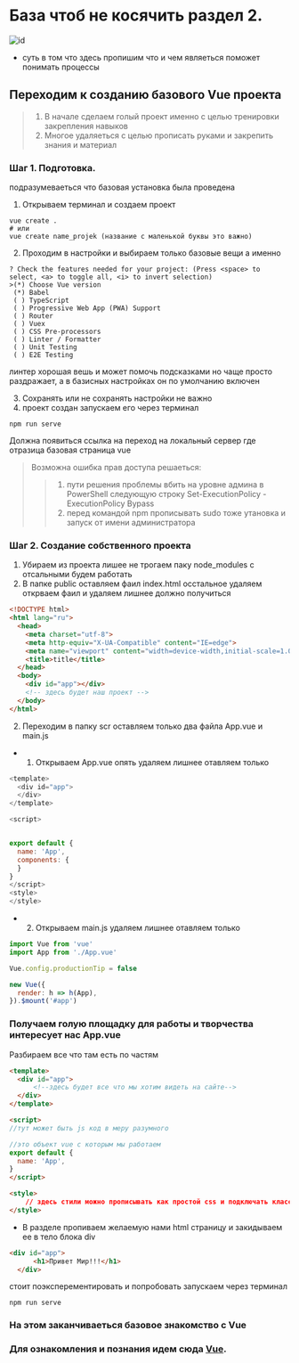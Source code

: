 # База чтоб не косячить раздел 2.
![id](https://images.universe.com/3ec98038-5c4f-4c14-9f38-3975ea9027af/-/progressive/yes/-/inline/yes/)
* суть в том что здесь пропишим что и чем являеться поможет понимать процессы

## Переходим к созданию базового Vue проекта
> 1. В начале сделаем голый проект именно с целью тренировки закрепления навыков
> 2. Многое удаляеться с целью прописать руками и закрепить знания и материал

### Шаг 1. Подготовка.
подразумеваеться что базовая установка была проведена
1. Открываем терминал и создаем проект
```
vue create . 
# или
vue create name_projek (название с маленькой буквы это важно)
```
2. Проходим в настройки и выбираем только базовые вещи а именно
```
? Check the features needed for your project: (Press <space> to select, <a> to toggle all, <i> to invert selection)
>(*) Choose Vue version
 (*) Babel
 ( ) TypeScript
 ( ) Progressive Web App (PWA) Support
 ( ) Router
 ( ) Vuex
 ( ) CSS Pre-processors
 ( ) Linter / Formatter
 ( ) Unit Testing
 ( ) E2E Testing
```
линтер хорошая вешь и может помочь подсказками но чаще просто раздражает, а в базисных настройках он по умолчанию включен

3. Сохранять или не сохранять настройки не важно
4. проект создан запускаем его через терминал
```
npm run serve
```
Должна появиться ссылка на переход на локальный сервер где отразица базовая страница vue
> Возможна ошибка прав доступа решаеться:
>> 1. пути решения проблемы вбить на уровне админа в PowerShell следующую строку Set-ExecutionPolicy -ExecutionPolicy Bypass 
>> 2. перед командой npm прописывать sudo тоже утановка и запуск от имени администратора

### Шаг 2. Создание собственного проекта
1. Убираем из проекта лишее не трогаем паку node_modules с отсальными будем работать
2. В папке public оставляем фаил index.html осстальное удаляем открваем фаил и удаляем лишнее должно получиться
```html
<!DOCTYPE html>
<html lang="ru">
  <head>
    <meta charset="utf-8">
    <meta http-equiv="X-UA-Compatible" content="IE=edge">
    <meta name="viewport" content="width=device-width,initial-scale=1.0">
    <title>title</title>
  </head>
  <body>
    <div id="app"></div>
    <!-- здесь будет наш проект -->
  </body>
</html>
```
2. Переходим в папку scr оставляем только два файла App.vue и main.js
* 1. Открываем App.vue опять удаляем лишнее отавляем только
```js
<template>
  <div id="app">
  </div>
</template>

<script>


export default {
  name: 'App',
  components: {
  }
}
</script>
<style>
</style>
```
* 2. Открываем main.js удаляем лишнее отавляем только
```js
import Vue from 'vue'
import App from './App.vue'

Vue.config.productionTip = false

new Vue({
  render: h => h(App),
}).$mount('#app')
```
### Получаем голую площадку для работы и творчества интересует нас App.vue
Разбираем все что там есть по частям
```html
<template>
  <div id="app">
      <!--здесь будет все что мы хотим видеть на сайте-->
  </div>
</template>

<script>
//тут может быть js код в меру разумного

//это объект vue c которым мы работаем
export default {
  name: 'App',
}
</script>

<style>
    // здесь стили можно прописывать как простой css и подключать классами
</style>
```
* В разделе пропиваем желаемую нами html страницу и закидываем ее в тело блока div
```html
<div id="app">
      <h1>Привет Мир!!!</h1>
  </div>
```
стоит поэксперементировать и попробовать запускаем через терминал
```
npm run serve
```


### На этом заканчиваеться базовое знакомство с Vue

### Для ознакомления и познания идем сюда [Vue](https://cli.vuejs.org/config/).
